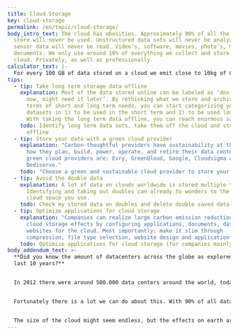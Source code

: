```yaml
---
title: Cloud Storage
key: cloud-storage
permalink: /en/topic/cloud-storage/
body_intro_text: The cloud has obesities. Approximately 90% of all the data we
  store will never be used. Unstructured data sets will never be analyzed, IoT
  sensor data will never be read. Video’s, software, movies, photo’s, music,
  documents. We only use around 10% of everything we collect and store in the
  cloud. Privately, as well as professionally.
calculator_text: |-
  For every 100 GB of data stored on a cloud we emit close to 10kg of CO2 each year, for which we need 2 new trees planted to take this out of the atmosphere. Almost everybody uses some type of cloud storage, privately if you own a smartphone. But also work related. Over 90% of companies are on the cloud. That is why it is interesting to see the impact you have yourself but also the impact of your company on the planet through the simple act of storing data on a cloud based server.
tips:
  - tip: Take long term storage data offline
    explanation: Most of the data stored online can be labeled as ‘don’t need it
      now, might need it later’. By rethinking what we store and archive in
      terms of short and long term needs, you can start categorizing your
      datasets in 1) to be used in the short term and 2) to be used long term.
      With taking the long term data offline, you can reach enormous savings.
    todo: Identify long term data sets, take them off the cloud and store them
      offline
  - tip: Store your data with a green cloud provider
    explanation: "Carbon-thoughtful providers have sustainability at the heart of
      how they plan, build, power, operate, and retire their data centers. Some
      green cloud providers are: Evry, GreenQloud, Google, Cloudsigma and
      Dediserve."
    todo: "Choose a green and sustainable cloud provider to store your data "
  - tip: Avoid the double data
    explanation: A lot of data on clouds worldwide is stored multiple times.
      Identifying and taking out doubles can already to wonders to the amount of
      cloud space you use.
    todo: Check my stored data on doubles and delete double saved data
  - tip: Optimize applications for cloud storage
    explanation: "Companies can realize large carbon emission reductions on their
      cloud storage effects by configuring applications, documents, datasets and
      websites for the cloud. Most importantly: make it slim through
      compression, file type selection, website design and application design."
    todo: Optimize applications for cloud storage (for companies mainly)
body_addendum_text: >-
  **Did you know the amount of datacenters across the globe as explored in the
  last 10 years?**


  In 2012 there were around 500.000 data centers around the world, today this amount is over 8 million, and many more are coming in the coming years. The already obese cloud is getting fatter and fatter. Energy needs double every 4 years, making cloud storage the fastest growing energy consuming sector there is. If we go on like this, by 2040, an estimated 14% of the world’s CO2 emissions will be caused by the electricity demand of data centers.


  Fortunately there is a lot we can do about this. With 90% of all data never used, with much data stored for long term collection purposed, with many double entries and with suboptimized application configurations there are many areas in which we can become more efficient in using cloud storage spaces.


  The size of the cloud might seem endless, but the effects on earth are very real. It is time to do some cleaning up on our private and corporate clouds.
---
```


